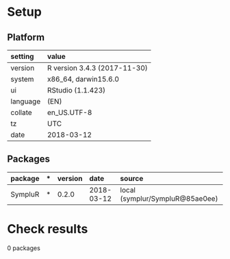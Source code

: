 # Setup

## Platform

|setting  |value                        |
|:--------|:----------------------------|
|version  |R version 3.4.3 (2017-11-30) |
|system   |x86_64, darwin15.6.0         |
|ui       |RStudio (1.1.423)            |
|language |(EN)                         |
|collate  |en_US.UTF-8                  |
|tz       |UTC                          |
|date     |2018-03-12                   |

## Packages

|package |*  |version |date       |source                          |
|:-------|:--|:-------|:----------|:-------------------------------|
|SympluR |*  |0.2.0   |2018-03-12 |local (symplur/SympluR@85ae0ee) |

# Check results

0 packages





